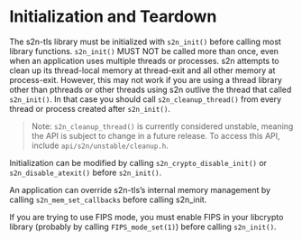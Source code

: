 # Initialization and Teardown
The s2n-tls library must be initialized with `s2n_init()` before calling most library functions. `s2n_init()` MUST NOT be called more than once, even when an application uses multiple threads or processes. s2n attempts to clean up its thread-local memory at thread-exit and all other memory at process-exit. However, this may not work if you are using a thread library other than pthreads or other threads using s2n outlive the thread that called `s2n_init()`. In that case you should call `s2n_cleanup_thread()` from every thread or process created after `s2n_init()`.

> Note: `s2n_cleanup_thread()` is currently considered unstable, meaning the API is subject to change in a future release. To access this API, include `api/s2n/unstable/cleanup.h`.

Initialization can be modified by calling `s2n_crypto_disable_init()` or `s2n_disable_atexit()` before `s2n_init()`.

An application can override s2n-tls’s internal memory management by calling `s2n_mem_set_callbacks` before calling s2n_init.

If you are trying to use FIPS mode, you must enable FIPS in your libcrypto library (probably by calling `FIPS_mode_set(1)`) before calling `s2n_init()`.

